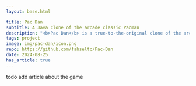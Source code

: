 ```yaml
---
layout: base.html

title: Pac Dan
subtitle: A Java clone of the arcade classic Pacman
description: "<b>Pac Dan</b> is a true-to-the-original clone of the arcade classic Pacman made using Java and LibGDX"
tags: project
image: img/pac-dan/icon.png
repo: https://github.com/fahseltc/Pac-Dan
date: 2024-08-25
has_article: true
---
```

todo add article about the game